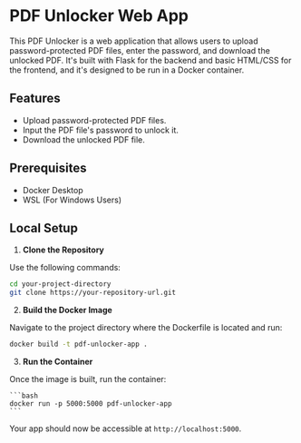 # PDF Unlocker Web App

This PDF Unlocker is a web application that allows users to upload password-protected PDF files, enter the password, and download the unlocked PDF. It's built with Flask for the backend and basic HTML/CSS for the frontend, and it's designed to be run in a Docker container.

## Features

- Upload password-protected PDF files.
- Input the PDF file's password to unlock it.
- Download the unlocked PDF file.

## Prerequisites

- Docker Desktop
- WSL (For Windows Users)

## Local Setup

1. **Clone the Repository**

Use the following commands:

   ```bash
   cd your-project-directory
   git clone https://your-repository-url.git
   ```

2. **Build the Docker Image**

Navigate to the project directory where the Dockerfile is located and run:

   ```bash
   docker build -t pdf-unlocker-app .
   ```
3. **Run the Container**

Once the image is built, run the container:

    ```bash
    docker run -p 5000:5000 pdf-unlocker-app
    ```
Your app should now be accessible at `http://localhost:5000`.
